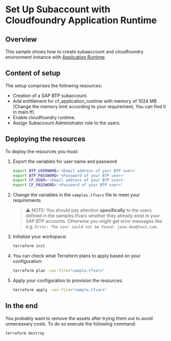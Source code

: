 # Set Up Subaccount with Cloudfoundry Application Runtime

## Overview

This sample shows how to create subaaccount and cloudfoundry environment instance with [Application Runtime](https://help.sap.com/docs/btp/sap-business-technology-platform/cloud-foundry-environment?q=cloudfoundry+application+runtime#commercial-information-for-cloud-foundry-runtime).

## Content of setup

The setup comprises the following resources:

- Creation of a SAP BTP subaccount.
- Add entitlement for cf_application_runtime with memory of 1024 MB (Change the memory limit according to your       requirement, You can find it in main.tf)
- Enable cloudfoundry runtime.
- Assign Subaccount Administrator role to the users.

## Deploying the resources

To deploy the resources you must:

1. Export the variables for user name and password

   ```bash
   export BTP_USERNAME='<Email address of your BTP user>'
   export BTP_PASSWORD='<Password of your BTP user>'
   export CF_USER='<Email address of your BTP user>'
   export CF_PASSWORD='<Password of your BTP user>'
   ```

2. Change the variables in the `samples.tfvars` file to meet your requirements

   > ⚠ NOTE: You should pay attention **specifically** to the users defined in the samples.tfvars whether they already exist in your SAP BTP accounts. Otherwise you might get error messages like e.g. `Error: The user could not be found: jane.doe@test.com`.


3. Initialize your workspace:

   ```bash
   terraform init
   ```

4. You can check what Terraform plans to apply based on your configuration:

   ```bash
   terraform plan -var-file="sample.tfvars"
   ```

5. Apply your configuration to provision the resources:

   ```bash
   terraform apply -var-file="sample.tfvars"
   ```

## In the end

You probably want to remove the assets after trying them out to avoid unnecessary costs. To do so execute the following command:

```bash
terraform destroy
```

